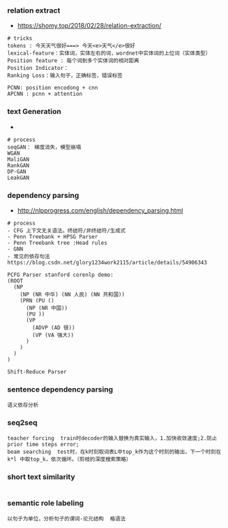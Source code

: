 ### relation extract
- https://shomy.top/2018/02/28/relation-extraction/
```
# tricks
tokens : 今天天气很好===> 今天<e>天气</e>很好
lexical-feature：实体词，实体左右的词，wordnet中实体词的上位词（实体类型）
Position feature : 每个词到多个实体词的相对距离
Position Indicator： 
Ranking Loss：输入句子，正确标签，错误标签

PCNN: position encodong + cnn
APCNN : pcnn + attention
```
### text Generation
- 
```
# process
seqGAN： 梯度消失，模型崩塌
WGAN
MaliGAN
RankGAN
DP-GAN
LeakGAN

```

### dependency parsing
- http://nlpprogress.com/english/dependency_parsing.html
```
# process
- CFG 上下文无关语法。终结符/非终结符/生成式
- Penn Treebank + HPSG Parser
- Penn Treebank tree :Head rules
- GNN
- 常见的依存句法 https://blog.csdn.net/glory1234work2115/article/details/54906343

PCFG Parser stanford corenlp demo: 
(ROOT
  (NP
    (NP (NR 中华) (NN 人民) (NN 共和国))
    (PRN (PU ()
      (NP (NR 中国))
      (PU ))
      (VP
        (ADVP (AD 很))
        (VP (VA 强大))
	  )
	)
  )
)

Shift-Reduce Parser

```

### sentence dependency parsing
```
语义依存分析
```

### seq2seq
```
teacher forcing  train时decoder的输入替换为真实输入，1.加快收敛速度;2.防止prior time steps error;  
beam searching  test时，在k时刻取词表L中top_k作为这个时刻的输出，下一个时刻在k*l 中取top_k，依次循环。（剪枝的深度搜索策略）
```

### short text similarity
```

```

### semantic role labeling
```
以句子为单位，分析句子的谓词-论元结构  格语法
```
